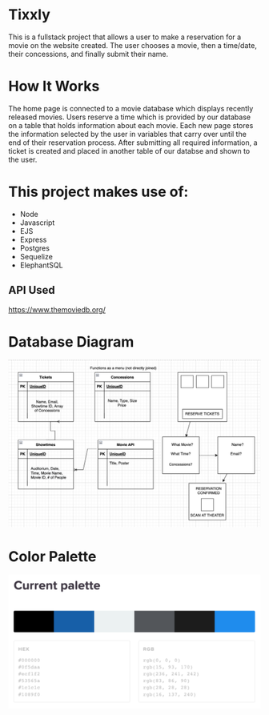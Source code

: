 # Tixxly

This is a fullstack project that allows a user to make a reservation for a movie on the website created. The user chooses a movie, then a time/date, their concessions, and finally submit their name.

# How It Works

The home page is connected to a movie database which displays recently released movies. Users reserve a time which is provided by our database on a table that holds information about each movie. Each new page stores the information selected by the user in variables that carry over until the end of their reservation process. After submitting all required information, a ticket is created and placed in another table of our databse and shown to the user.

# This project makes use of:

- Node
- Javascript
- EJS
- Express
- Postgres
- Sequelize
- ElephantSQL

## API Used

https://www.themoviedb.org/

# Database Diagram

![Diagram](/public/images/DbDiagram.png)

# Color Palette

![Palette](/public/images/ColorPalette.png)
